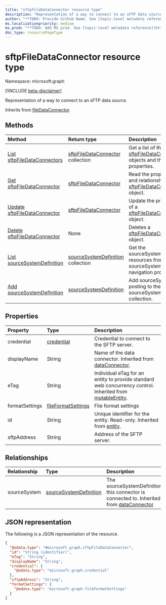 ```yaml
---
title: "sftpFileDataConnector resource type"
description: "Representation of a way to connect to an sFTP data source."
author: "**TODO: Provide Github Name. See [topic-level metadata reference](https://msgo.azurewebsites.net/add/document/guidelines/metadata.html#topic-level-metadata)**"
ms.localizationpriority: medium
ms.prod: "**TODO: Add MS prod. See [topic-level metadata reference](https://msgo.azurewebsites.net/add/document/guidelines/metadata.html#topic-level-metadata)**"
doc_type: resourcePageType
---
```


# sftpFileDataConnector resource type

Namespace: microsoft.graph

[!INCLUDE [beta-disclaimer](../../includes/beta-disclaimer.md)]

Representation of a way to connect to an sFTP data source.


Inherits from [fileDataConnector](../resources/filedataconnector.md).

## Methods
|Method|Return type|Description|
|:---|:---|:---|
|[List sftpFileDataConnectors](../api/sftpfiledataconnector-list.md)|[sftpFileDataConnector](../resources/sftpfiledataconnector.md) collection|Get a list of the [sftpFileDataConnector](../resources/sftpfiledataconnector.md) objects and their properties.|
|[Get sftpFileDataConnector](../api/sftpfiledataconnector-get.md)|[sftpFileDataConnector](../resources/sftpfiledataconnector.md)|Read the properties and relationships of a [sftpFileDataConnector](../resources/sftpfiledataconnector.md) object.|
|[Update sftpFileDataConnector](../api/sftpfiledataconnector-update.md)|[sftpFileDataConnector](../resources/sftpfiledataconnector.md)|Update the properties of a [sftpFileDataConnector](../resources/sftpfiledataconnector.md) object.|
|[Delete sftpFileDataConnector](../api/sftpfiledataconnector-delete.md)|None|Deletes a [sftpFileDataConnector](../resources/sftpfiledataconnector.md) object.|
|[List sourceSystemDefinition](../api/sftpfiledataconnector-list-sourcesystem.md)|[sourceSystemDefinition](../resources/sourcesystemdefinition.md) collection|Get the sourceSystemDefinition resources from the sourceSystem navigation property.|
|[Add sourceSystemDefinition](../api/sftpfiledataconnector-post-sourcesystem.md)|[sourceSystemDefinition](../resources/sourcesystemdefinition.md)|Add sourceSystem by posting to the sourceSystem collection.|

## Properties
|Property|Type|Description|
|:---|:---|:---|
|credential|[credential](../resources/credential.md)|Credential to connect to the SFTP server.|
|displayName|String|Name of the data connector. Inherited from [dataConnector](../resources/dataconnector.md).|
|eTag|String|Individual eTag for an entity to provide standard web concurrency control. Inherited from [mutableEntity](../resources/mutableentity.md).|
|formatSettings|[fileFormatSettings](../resources/fileformatsettings.md)|File format settings|
|id|String|Unique identifier for the entity. Read-only. Inherited from [entity](../resources/entity.md).|
|sftpAddress|String|Address of the SFTP server.|

## Relationships
|Relationship|Type|Description|
|:---|:---|:---|
|sourceSystem|[sourceSystemDefinition](../resources/sourcesystemdefinition.md)|The sourceSystemDefinition this connector is connected to. Inherited from [dataConnector](../resources/dataconnector.md)|

## JSON representation
The following is a JSON representation of the resource.
<!-- {
  "blockType": "resource",
  "keyProperty": "id",
  "@odata.type": "microsoft.graph.sftpFileDataConnector",
  "baseType": "microsoft.industryData.fileDataConnector",
  "openType": false
}
-->
``` json
{
  "@odata.type": "#microsoft.graph.sftpFileDataConnector",
  "id": "String (identifier)",
  "eTag": "String",
  "displayName": "String",
  "credential": {
    "@odata.type": "microsoft.graph.credential"
  },
  "sftpAddress": "String",
  "formatSettings": {
    "@odata.type": "microsoft.graph.fileFormatSettings"
  }
}
```

